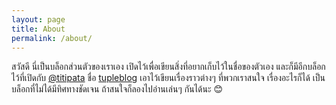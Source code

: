 ```yaml
---
layout: page
title: About
permalink: /about/
---
```


สวัสดี นี่เป็นบล็อกส่วนตัวของเราเอง เปิดไว้เพื่อเขียนสิ่งที่อยากเก็บไว้ในชื่อของตัวเอง และก็มีอีกบล็อกไว้ที่เปิดกับ [@titipata](https://twitter.com/titipat_a) ชื่อ [tupleblog](http://tupleblog.github.io) เอาไว้เขียนเรื่องราวต่างๆ ที่พวกเราสนใจ เรื่องอะไรก็ได้ เป็นบล็อกที่ไม่ได้มีทิศทางชัดเจน ถ้าสนใจก็ลองไปอ่านเล่นๆ กันได้นะ 😊
